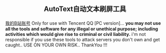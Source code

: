 ## <p align="center">AutoText自动文本刷屏工具</p>
[我的B站账号](https://space.bilibili.com/3493112309614889)
Only for use with Tencent QQ [PC version]... **you may not use all the tools and software for any illegal or unethical purpose; including activities which would give rise to criminal or civil liability.** i'm not responsible if you use these tools to attack servers you don't own and get caught.. USE ON YOUR OWN RISK.. ThankYou !!!
